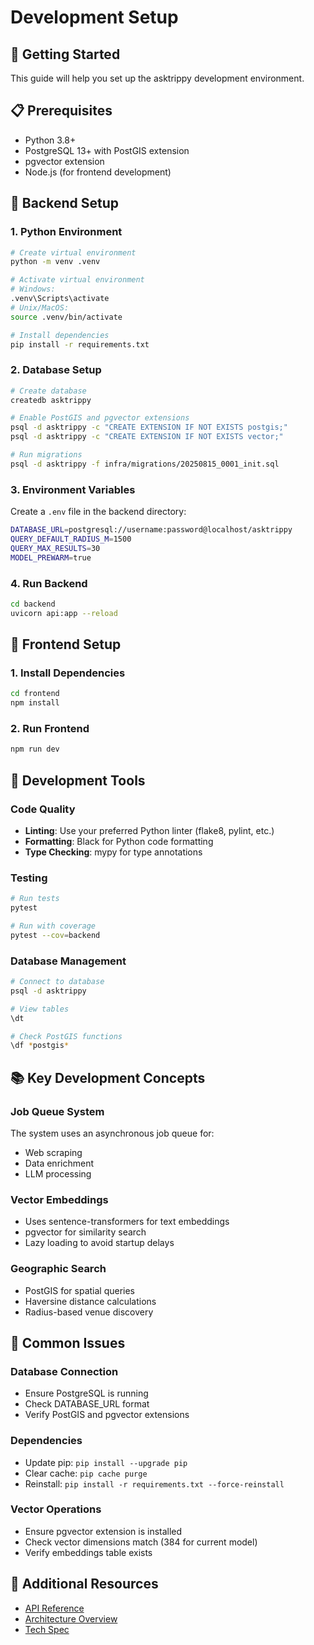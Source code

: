 # Development Setup

## 🚀 Getting Started

This guide will help you set up the asktrippy development environment.

## 📋 Prerequisites

- Python 3.8+
- PostgreSQL 13+ with PostGIS extension
- pgvector extension
- Node.js (for frontend development)

## 🐍 Backend Setup

### 1. Python Environment
```bash
# Create virtual environment
python -m venv .venv

# Activate virtual environment
# Windows:
.venv\Scripts\activate
# Unix/MacOS:
source .venv/bin/activate

# Install dependencies
pip install -r requirements.txt
```

### 2. Database Setup
```bash
# Create database
createdb asktrippy

# Enable PostGIS and pgvector extensions
psql -d asktrippy -c "CREATE EXTENSION IF NOT EXISTS postgis;"
psql -d asktrippy -c "CREATE EXTENSION IF NOT EXISTS vector;"

# Run migrations
psql -d asktrippy -f infra/migrations/20250815_0001_init.sql
```

### 3. Environment Variables
Create a `.env` file in the backend directory:
```bash
DATABASE_URL=postgresql://username:password@localhost/asktrippy
QUERY_DEFAULT_RADIUS_M=1500
QUERY_MAX_RESULTS=30
MODEL_PREWARM=true
```

### 4. Run Backend
```bash
cd backend
uvicorn api:app --reload
```

## 🎨 Frontend Setup

### 1. Install Dependencies
```bash
cd frontend
npm install
```

### 2. Run Frontend
```bash
npm run dev
```

## 🔧 Development Tools

### Code Quality
- **Linting**: Use your preferred Python linter (flake8, pylint, etc.)
- **Formatting**: Black for Python code formatting
- **Type Checking**: mypy for type annotations

### Testing
```bash
# Run tests
pytest

# Run with coverage
pytest --cov=backend
```

### Database Management
```bash
# Connect to database
psql -d asktrippy

# View tables
\dt

# Check PostGIS functions
\df *postgis*
```

## 📚 Key Development Concepts

### Job Queue System
The system uses an asynchronous job queue for:
- Web scraping
- Data enrichment
- LLM processing

### Vector Embeddings
- Uses sentence-transformers for text embeddings
- pgvector for similarity search
- Lazy loading to avoid startup delays

### Geographic Search
- PostGIS for spatial queries
- Haversine distance calculations
- Radius-based venue discovery

## 🐛 Common Issues

### Database Connection
- Ensure PostgreSQL is running
- Check DATABASE_URL format
- Verify PostGIS and pgvector extensions

### Dependencies
- Update pip: `pip install --upgrade pip`
- Clear cache: `pip cache purge`
- Reinstall: `pip install -r requirements.txt --force-reinstall`

### Vector Operations
- Ensure pgvector extension is installed
- Check vector dimensions match (384 for current model)
- Verify embeddings table exists

## 🔗 Additional Resources

- [API Reference](../api/README.md)
- [Architecture Overview](../architecture/README.md)
- [Tech Spec](../tech-spec/README.md)
